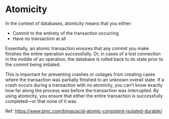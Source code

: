# Atomicity

In the context of databases, atomicity means that you either:

* Commit to the entirety of the transaction occurring
* Have no transaction at all

Essentially, an atomic transaction ensures that any commit you make finishes the entire operation successfully. Or, in cases of a lost connection in the middle of an operation, the database is rolled back to its state prior to the commit being initiated.

This is important for preventing crashes or outages from creating cases where the transaction was partially finished to an unknown overall state. If a crash occurs during a transaction with no atomicity, you can’t know exactly how far along the process was before the transaction was interrupted. By using atomicity, you ensure that either the entire transaction is successfully completed—or that none of it was.

Ref: https://www.bmc.com/blogs/acid-atomic-consistent-isolated-durable/
